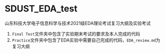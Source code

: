 # SDUST_EDA_test
山东科技大学电子信息科学与技术2021级EDA理论考试复习大纲及实验考试
1. `Final Test`文件夹中包含了实验期末考试的要求及本人完成的代码
2. `Practice`文件夹中包含了EDA实验中需要自己完成的代码，`EDA_review.md`为复习大纲
